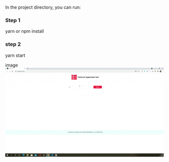 In the project directory, you can run:

### Step 1

yarn or npm install

### step 2

yarn start

image
![Getting Started](./todo-list.gif)
